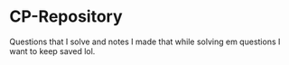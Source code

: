# CP-Repository

Questions that I solve and notes I made that while solving em questions I want to keep saved lol.
